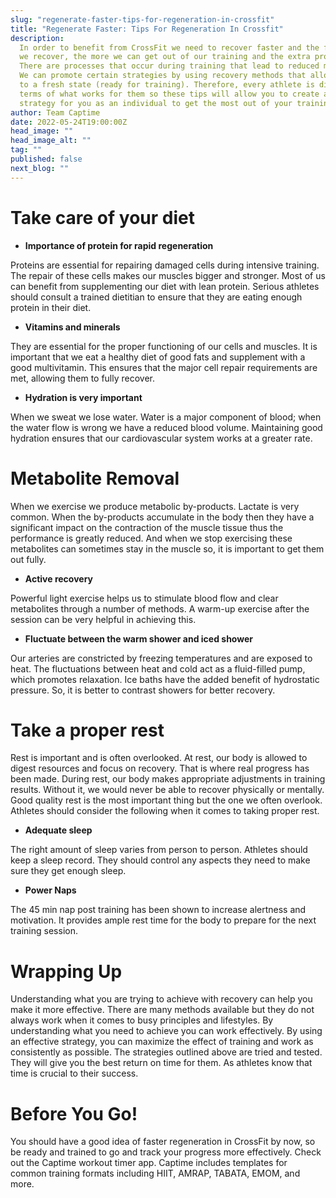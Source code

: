 ```yaml
---
slug: "regenerate-faster-tips-for-regeneration-in-crossfit"
title: "Regenerate Faster: Tips For Regeneration In Crossfit"
description:
  In order to benefit from CrossFit we need to recover faster and the faster
  we recover, the more we can get out of our training and the extra progress we make.
  There are processes that occur during training that lead to reduced muscle activity.
  We can promote certain strategies by using recovery methods that allow us to return
  to a fresh state (ready for training). Therefore, every athlete is different in
  terms of what works for them so these tips will allow you to create an effective
  strategy for you as an individual to get the most out of your training.
author: Team Captime
date: 2022-05-24T19:00:00Z
head_image: ""
head_image_alt: ""
tag: ""
published: false
next_blog: ""
---
```


# **Take care of your diet**

- **Importance of protein for rapid regeneration**

Proteins are essential for repairing damaged cells during intensive training. The repair of these cells makes our muscles bigger and stronger. Most of us can benefit from supplementing our diet with lean protein. Serious athletes should consult a trained dietitian to ensure that they are eating enough protein in their diet.

- **Vitamins and minerals**

They are essential for the proper functioning of our cells and muscles. It is important that we eat a healthy diet of good fats and supplement with a good multivitamin. This ensures that the major cell repair requirements are met, allowing them to fully recover.

- **Hydration is very important**

When we sweat we lose water. Water is a major component of blood; when the water flow is wrong we have a reduced blood volume. Maintaining good hydration ensures that our cardiovascular system works at a greater rate.

# **Metabolite Removal**

When we exercise we produce metabolic by-products. Lactate is very common. When the by-products accumulate in the body then they have a significant impact on the contraction of the muscle tissue thus the performance is greatly reduced. And when we stop exercising these metabolites can sometimes stay in the muscle so, it is important to get them out fully.

- **Active recovery**

Powerful light exercise helps us to stimulate blood flow and clear metabolites through a number of methods. A warm-up exercise after the session can be very helpful in achieving this.

- **Fluctuate between the warm shower and iced shower**

Our arteries are constricted by freezing temperatures and are exposed to heat. The fluctuations between heat and cold act as a fluid-filled pump, which promotes relaxation. Ice baths have the added benefit of hydrostatic pressure. So, it is better to contrast showers for better recovery.

# **Take a proper rest**

Rest is important and is often overlooked. At rest, our body is allowed to digest resources and focus on recovery. That is where real progress has been made. During rest, our body makes appropriate adjustments in training results. Without it, we would never be able to recover physically or mentally. Good quality rest is the most important thing but the one we often overlook. Athletes should consider the following when it comes to taking proper rest.

- **Adequate sleep**

The right amount of sleep varies from person to person. Athletes should keep a sleep record. They should control any aspects they need to make sure they get enough sleep.

- **Power Naps**

The 45 min nap post training has been shown to increase alertness and motivation. It provides ample rest time for the body to prepare for the next training session.

# **Wrapping Up**

Understanding what you are trying to achieve with recovery can help you make it more effective. There are many methods available but they do not always work when it comes to busy principles and lifestyles. By understanding what you need to achieve you can work effectively. By using an effective strategy, you can maximize the effect of training and work as consistently as possible. The strategies outlined above are tried and tested. They will give you the best return on time for them. As athletes know that time is crucial to their success.

# **Before You Go!**

You should have a good idea of faster regeneration in CrossFit by now, so be ready and trained to go and track your progress more effectively. Check out the Captime workout timer app. Captime includes templates for common training formats including HIIT, AMRAP, TABATA, EMOM, and more.
